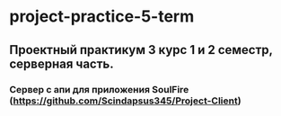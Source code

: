 # project-practice-5-term
## Проектный практикум 3 курс 1 и 2 семестр, серверная часть.

### Сервер с апи для приложения SoulFire (https://github.com/Scindapsus345/Project-Client)
